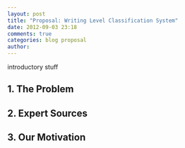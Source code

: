 ```yaml
---
layout: post
title: "Proposal: Writing Level Classification System"
date: 2012-09-03 23:18
comments: true
categories: blog proposal
author: 
---
```


introductory stuff

## 1. The Problem

## 2. Expert Sources

## 3. Our Motivation
